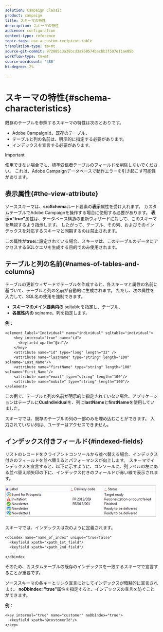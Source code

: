 ```yaml
---
solution: Campaign Classic
product: campaign
title: スキーマの特性
description: スキーマの特性
audience: configuration
content-type: reference
topic-tags: use-a-custom-recipient-table
translation-type: tm+mt
source-git-commit: 972885c3a38bcd3a260574bacbb3f507e11ae05b
workflow-type: tm+mt
source-wordcount: '380'
ht-degree: 2%

---
```



# スキーマの特性{#schema-characteristics}

既存のテーブルを参照するスキーマの特性は次のとおりです。

* Adobe Campaignは、既存のテーブル、
* テーブルと列の名前は、明示的に指定する必要があります。
* インデックスを宣言する必要があります。

>[!IMPORTANT]
>
>使用できない場合でも、標準受信者テーブルのフィールドを削除しないでください。 これは、Adobe Campaignデータベースで動作エラーを引き起こす可能性があります。

## 表示属性{#the-view-attribute}

ソーススキーマは、**srcSchema**&#x200B;ルート要素の&#x200B;**表示**&#x200B;属性を受け入れます。 カスタムテーブルでAdobe Campaignを操作する場合に使用する必要があります。 **表示=&quot;true&quot;**&#x200B;属性は、データベース構造の更新ウィザードに対して、このスキーマを無視するよう指示します。 したがって、テーブル、その列、およびそのインデックスを対応するスキーマと同期するのは禁止されます。

この属性が&#x200B;**true**&#x200B;に設定されている場合、スキーマは、このテーブルのデータにアクセスするSQLクエリを生成する目的でのみ使用されます。

## テーブルと列の名前{#names-of-tables-and-columns}

テーブルの更新ウィザードでテーブルを作成すると、各スキーマと属性の名前に基づいて、テーブルと列の名前が自動的に生成されます。 ただし、次の属性を入力して、SQL名の使用を強制できます。

* **スキーマのメイン要素内の** sqltableを指定し、テーブル、
* **各属性内の** sqlname。列を指定します。

**例**：

```
<element label="Individual" name="individual" sqltable="individual">
    <key internal="true" name="id">
      <keyfield xpath="@id"/>
    </key> 
    <attribute name="id" type="long" length="32" />
    <attribute name="lastName" type="string" length="100" sqlname="Last_Name"/>
    <attribute name="firstName" type="string" length="100" sqlname="First_Name"/>
    <attribute name="email" type="string" length="100"/>
    <attribute name="mobile" type="string" length="100"/>
</element>
```

この例で、テーブルと列の名前が明示的に指定されていない場合、アプリケーションはテーブルに&#x200B;**CusIndividual**&#x200B;を、列に&#x200B;**lastName**&#x200B;と&#x200B;**firstName**&#x200B;を使用していました。

スキーマでは、既存のテーブルの列の一部のみを埋め込むことができます。 入力されていない列は、ユーザーはアクセスできません。

## インデックス付きフィールド{#indexed-fields}

リストのレコードをクライアントコンソールから並べ替える場合、インデックス付きのフィールドを並べ替えるとパフォーマンスが向上します。 スキーマでインデックスを宣言すると、以下に示すように、コンソールに、列ラベルの左にある並べ替え順矢印の下に、インデックス付きのフィールドが赤い線で表示されます。

![](assets/s_ncs_integration_mapping_index.png)

スキーマでは、インデックスは次のように定義されます。

```
<dbindex name="name_of_index" unique="true/false"
  <keyfield xpath="xpath_1st_field"/
  <keyfield xpath="xpath_2nd_field"/
  ...
</dbindex
```

そのため、カスタムテーブルの既存のインデックスを一致するスキーマで宣言することが重要です。

ソーススキーマの各キーとリンク宣言に対してインデックスが暗黙的に宣言されます。 **noDbIndex=&quot;true&quot;**&#x200B;属性を指定すると、インデックスの宣言を防ぐことができます。

**例**：

```
<key internal="true" name="customer" noDbIndex="true">
  <keyfield xpath="@customerId"/>
</key>
```

